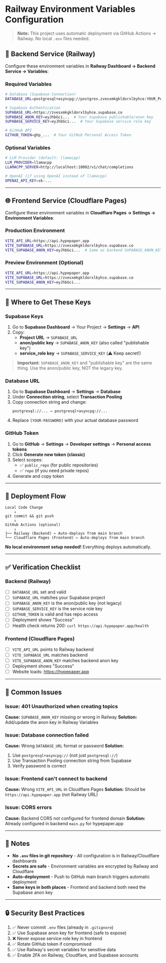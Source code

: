 # Railway Environment Variables Configuration

> **Note:** This project uses automatic deployment via GitHub Actions → Railway. No local `.env` files needed.

## 🚀 Backend Service (Railway)

Configure these environment variables in **Railway Dashboard → Backend Service → Variables**:

### Required Variables

```bash
# Database (Supabase Connection)
DATABASE_URL=postgresql+asyncpg://postgres.zvesxmkgkldorxlbyhce:YOUR_PASSWORD@aws-1-ap-northeast-2.pooler.supabase.com:5432/postgres

# Supabase Authentication
SUPABASE_URL=https://zvesxmkgkldorxlbyhce.supabase.co
SUPABASE_ANON_KEY=eyJhbGci...  # Your Supabase publishable/anon key
SUPABASE_SERVICE_KEY=eyJhbGci...  # Your Supabase service role key

# GitHub API
GITHUB_TOKEN=ghp_...  # Your GitHub Personal Access Token
```

### Optional Variables

```bash
# LLM Provider (default: llamacpp)
LLM_PROVIDER=llamacpp
LLAMACPP_SERVER=http://localhost:10002/v1/chat/completions

# OpenAI (if using OpenAI instead of llamacpp)
OPENAI_API_KEY=sk-...
```

---

## 🌐 Frontend Service (Cloudflare Pages)

Configure these environment variables in **Cloudflare Pages → Settings → Environment Variables**:

### Production Environment

```bash
VITE_API_URL=https://api.hypepaper.app
VITE_SUPABASE_URL=https://zvesxmkgkldorxlbyhce.supabase.co
VITE_SUPABASE_ANON_KEY=eyJhbGci...  # Same as backend SUPABASE_ANON_KEY
```

### Preview Environment (Optional)

```bash
VITE_API_URL=https://api.hypepaper.app
VITE_SUPABASE_URL=https://zvesxmkgkldorxlbyhce.supabase.co
VITE_SUPABASE_ANON_KEY=eyJhbGci...
```

---

## 🔑 Where to Get These Keys

### Supabase Keys

1. Go to **Supabase Dashboard** → Your Project → **Settings** → **API**
2. Copy:
   - **Project URL** → `SUPABASE_URL`
   - **anon/public key** → `SUPABASE_ANON_KEY` (also called "publishable key")
   - **service_role key** → `SUPABASE_SERVICE_KEY` (⚠️ Keep secret!)

> **Important:** `SUPABASE_ANON_KEY` and "publishable key" are the same thing. Use the anon/public key, NOT the legacy key.

### Database URL

1. Go to **Supabase Dashboard** → **Settings** → **Database**
2. Under **Connection string**, select **Transaction Pooling**
3. Copy connection string and change:
   ```
   postgresql://... → postgresql+asyncpg://...
   ```
4. Replace `[YOUR-PASSWORD]` with your actual database password

### GitHub Token

1. Go to **GitHub** → **Settings** → **Developer settings** → **Personal access tokens**
2. Click **Generate new token (classic)**
3. Select scopes:
   - ✅ `public_repo` (for public repositories)
   - ✅ `repo` (if you need private repos)
4. Generate and copy token

---

## 🔄 Deployment Flow

```
Local Code Change
    ↓
git commit && git push
    ↓
GitHub Actions (optional)
    ↓
├── Railway (Backend) ← Auto-deploys from main branch
└── Cloudflare Pages (Frontend) ← Auto-deploys from main branch
```

**No local environment setup needed!** Everything deploys automatically.

---

## ✅ Verification Checklist

### Backend (Railway)
- [ ] `DATABASE_URL` set and valid
- [ ] `SUPABASE_URL` matches your Supabase project
- [ ] `SUPABASE_ANON_KEY` is the anon/public key (not legacy)
- [ ] `SUPABASE_SERVICE_KEY` is the service role key
- [ ] `GITHUB_TOKEN` is valid and has repo access
- [ ] Deployment shows "Success"
- [ ] Health check returns 200: `curl https://api.hypepaper.app/health`

### Frontend (Cloudflare Pages)
- [ ] `VITE_API_URL` points to Railway backend
- [ ] `VITE_SUPABASE_URL` matches backend
- [ ] `VITE_SUPABASE_ANON_KEY` matches backend anon key
- [ ] Deployment shows "Success"
- [ ] Website loads: https://hypepaper.app

---

## 🐛 Common Issues

### Issue: 401 Unauthorized when creating topics
**Cause:** `SUPABASE_ANON_KEY` missing or wrong in Railway
**Solution:** Add/update the anon key in Railway Variables

### Issue: Database connection failed
**Cause:** Wrong `DATABASE_URL` format or password
**Solution:**
1. Use `postgresql+asyncpg://` (not just `postgresql://`)
2. Use Transaction Pooling connection string from Supabase
3. Verify password is correct

### Issue: Frontend can't connect to backend
**Cause:** Wrong `VITE_API_URL` in Cloudflare Pages
**Solution:** Should be `https://api.hypepaper.app` (not Railway URL)

### Issue: CORS errors
**Cause:** Backend CORS not configured for frontend domain
**Solution:** Already configured in backend `main.py` for hypepaper.app

---

## 📝 Notes

- **No `.env` files in git repository** - All configuration is in Railway/Cloudflare dashboards
- **Secrets are safe** - Environment variables are encrypted by Railway and Cloudflare
- **Auto-deployment** - Push to GitHub main branch triggers automatic deployment
- **Same keys in both places** - Frontend and backend both need the Supabase anon key

---

## 🔒 Security Best Practices

1. ✅ Never commit `.env` files (already in `.gitignore`)
2. ✅ Use Supabase anon key for frontend (safe to expose)
3. ❌ Never expose service role key in frontend
4. ✅ Rotate GitHub token if compromised
5. ✅ Use Railway's secret variables for sensitive data
6. ✅ Enable 2FA on Railway, Cloudflare, and Supabase accounts
